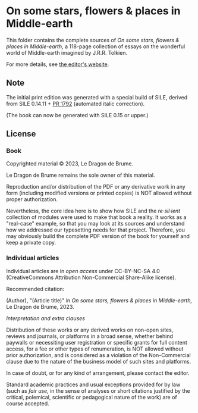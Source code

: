 # On some stars, flowers & places in Middle-earth

This folder contains the complete sources of _On some stars, flowers & places in Middle-earth,_ a 118-page collection of essays on the wonderful world of Middle-earth imagined by J.R.R. Tolkien.

For more details, see [the editor's website](https://sites.google.com/site/dragonbrumeux/on-some-stars-flowers-places-in-middle-earth).

## Note

The initial print edition was generated with a special build of SILE, derived from SILE 0.14.11 + [PR 1792](https://github.com/sile-typesetter/sile/pull/1792) (automated italic correction).

(The book can now be generated with SILE 0.15 or upper.)

## License

### Book

Copyrighted material © 2023, Le Dragon de Brume.

Le Dragon de Brume remains the sole owner of this material.

Reproduction and/or distribution of the PDF or any derivative work in any form (including modified versions or printed copies) is NOT allowed without proper authorization.

Nevertheless, the core idea here is to show how SILE and the _re·sil·ient_ collection of modules were used to make that book a reality. It works as a "real-case" example, so that you may look at its sources and understand how we addressed our typesetting needs for that project. Therefore, you may obviously build the complete PDF version of the book for yourself and keep a private copy.

### Individual articles

Individual articles are in _open access_ under CC-BY-NC-SA 4.0 (CreativeCommons Attribution Non-Commercial Share-Alike license).

Recommended citation:

(Author), "(Article title)" in _On some stars, flowers & places in Middle-earth,_ Le Dragon de Brume, 2023.

_Interpretation and extra clauses_

Distribution of these works or any derived works on non-open sites, reviews and journals, or platforms in a broad sense, whether behind paywalls or necessiting user registration or specific grants for full content access, for a fee or other types of renumeration, is NOT allowed without prior authorization, and is considered as a violation of the Non-Commercial clause due to the nature of the business model of such sites and platforms.

In case of doubt, or for any kind of arrangement, please contact the editor.

Standard academic practices and usual exceptions provided for by law (such as _fair use,_ in the sense of analyses or short citations justified by the critical, polemical, scientific or pedagogical nature of the work) are of course accepted.
